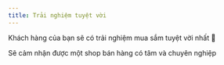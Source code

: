 ```yaml
---
title: Trải nghiệm tuyệt vời
---
```

Khách hàng của bạn sẽ có trải nghiệm mua sắm tuyệt vời nhất 💚

Sẽ cảm nhận được một shop bán hàng có tâm và chuyên nghiệp
